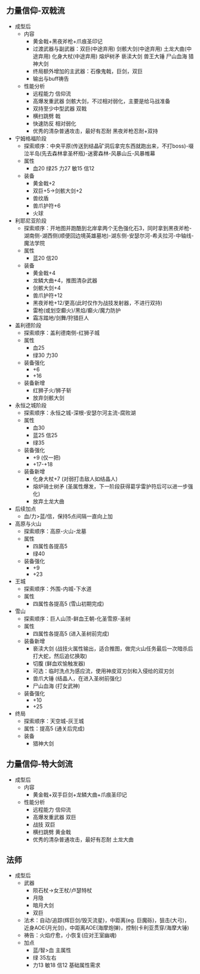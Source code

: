 ## 力量信仰-双戟流
- 成型后
	- 内容
		- 黄金戟+黑夜斧枪+爪痕圣印记
		- 过渡武器与副武器：双巨(中途弃用) 剑骸大剑(中途弃用) 土龙大曲(中途弃用) 化身大杖(中途弃用) 熔炉树矛 亵渎大剑 兽王大锤 尸山血海 猎神大剑
		- 终局额外增加的主武器：石像鬼戟，巨剑，双巨
		- 输出与buff祷告
	- 性能分析
		- 远程能力 信仰流
		- 高爆发重武器 剑骸大剑，不过相对弱化，主要是给马战准备
		- 双持至少中型武器 双戟
		- 横扫跳劈 戟
		- 快速防反 相对弱化
		- 优秀的清杂普通攻击，最好有忍耐 黑夜斧枪忍耐+双持
- 宁姆格福阶段
	- 探索顺序：中央平原(传送到结晶矿洞后拿完东西就跑出来，不打boss)-啜泣半岛(先去森林拿圣杯瓶)-迷雾森林-风暴山丘-风暴帷幕
	- 属性
		- 血20 绿25 力27 敏15 信12
	- 装备
		- 黄金戟+2
		- 双巨+5->剑骸大剑+2
		- 兽纹盾
		- 兽爪护符+6
		- 火球
- 利耶尼亚阶段
	- 探索顺序：开地图并跑酷到北岸拿两个无色强化石3，同时拿到黑夜斧枪-湖南侧-湖西侧(顺便回边境英雄墓地)-湖东侧-安瑟尔河-希夫拉河-中轴线-魔法学院
	- 属性
		- 蓝20 信20
	- 装备
		- 黄金戟+4
		- 龙鳞大曲+4，推图清杂武器
		- 剑骸大剑+4
		- 兽爪护符+12
		- 黑夜斧枪+12/更高(此时仅作为战技发射器，不进行双持)
		- 雷枪(或划空癫火)/黑焰/癫火/魔力防护
		- 霜冻踏地/剑舞/狩猎巨人
- 盖利德阶段
	- 探索顺序：盖利德南侧-红狮子城
	- 属性
		- 血25
		- 绿30 力30
	- 装备强化
		- +6
		- +16
	- 装备新增
		- 红狮子火/狮子斩
		- 放弃剑骸大剑
- 永恒之城阶段
	- 探索顺序：永恒之城-深根-安瑟尔河主流-腐败湖
	- 属性
		- 血30
		- 蓝25 信25
		- 绿35
	- 装备强化
		- +9 (仅一把)
		- +17-+18
	- 装备新增
		- 化身大杖+7 (对弱打击敌人如结晶人)
		- 熔炉骑士树矛 (圣属性爆发，下一阶段获得葛孚雷护符后可以进一步强化)
		- 放弃土龙大曲
- 后续加点
	- 血/力>蓝/信，保持5点间隔一直向上加
- 高原与火山
	- 探索顺序：高原-火山-龙墓
	- 属性
		- 四属性各提高5
		- 绿40
	- 装备强化
		- +9
		- +23
- 王城
	- 探索顺序：外围-内城-下水道
	- 属性
		- 四属性各提高5 (雪山初期完成)
- 雪山
	- 探索顺序：巨人山顶-鲜血王朝-化圣雪原-圣树
	- 属性
		- 四属性各提高5 (进入圣树前完成)
	- 装备新增
		- 亵渎大剑 (战技火属性输出，适合推图，做完火山任务最后一次暗杀后打大蛇，然后追忆换取)
		- 切腹 (鲜血欢愉触发器)
		- 可选：临时洗点为感应流，使用神皮双刃剑和入侵给的双刃剑
		- 兽爪大锤 (结晶人，在进入圣树前强化)
		- 尸山血海 (打女武神)
	- 装备强化
		- +10
		- +25
- 终局
	- 探索顺序：天空城-灰王城
	- 属性：提高5 (通关后完成)
	- 装备
		- 猎神大剑

## 力量信仰-特大剑流
- 成型后
	- 内容
		- 黄金戟+双手巨剑+龙鳞大曲+爪痕圣印记
	- 性能分析
		- 远程能力 信仰流
		- 高爆发重武器 双巨
		- 战技 双巨
		- 横扫跳劈 黄金戟
		- 优秀的清杂普通攻击，最好有忍耐 土龙大曲

## 法师
- 成型后
	- 武器
		- 陨石杖->女王杖/卢瑟特杖
		- 月隐
		- 暗月大剑
		- 双巨
	- 法术：自动/追踪(辉巨剑/毁灭流星)，中距离(eg. 巨魔砾)，狙击(大弓)，近身AOE(月光剑)，中距离AOE(海摩炮弹)，控制(卡利亚贯穿/海摩大锤)
	- 祷告：火焰疗愈，小恢复(应对王室幽魂)
	- 加点
		- 蓝/智>血 主属性
		- 绿 35左右
		- 力13 敏18 信12 基础属性需求
